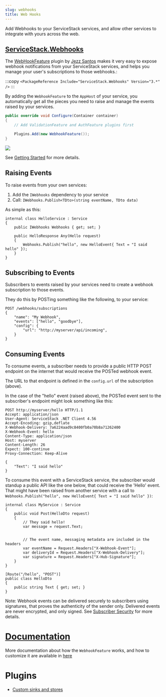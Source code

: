 ```yaml
---
slug: webhooks
title: Web Hooks
---
```


Add Webhooks to your ServiceStack services, and allow other services to integrate with yours across the web.

## [ServiceStack.Webhooks](https://github.com/jezzsantos/servicestack.webhooks)

The [WebHookFeature](https://github.com/jezzsantos/servicestack.webhooks) plugin 
by [Jezz Santos](https://github.com/jezzsantos) makes it very easy to expose webhook notifications from your ServiceStack services, 
and helps you manage your user's subscriptions to those webhooks.:

:::copy
`<PackageReference Include="ServiceStack.Webhooks" Version="3.*" />`
:::

By adding the `WebhookFeature` to the `AppHost` of your service, 
you automatically get all the pieces you need to raise and manage the events raised by your services.

```csharp
public override void Configure(Container container)
{
    // Add ValidationFeature and AuthFeature plugins first

    Plugins.Add(new WebhookFeature());
}
```

![](https://raw.githubusercontent.com/jezzsantos/ServiceStack.Webhooks/master/docs/img/pages/Webhooks.Architecture.PNG)

See [Getting Started](https://github.com/jezzsantos/ServiceStack.Webhooks/wiki/Getting-Started) for more details.

## Raising Events

To raise events from your own services:

1. Add the `IWebhooks` dependency to your service
2. Call: `IWebhooks.Publish<TDto>(string eventName, TDto data)`

As simple as this:

```
internal class HelloService : Service
{
    public IWebhooks Webhooks { get; set; }

    public HelloResponse Any(Hello request)
    {
        Webhooks.Publish("hello", new HelloEvent{ Text = "I said hello" });
    }
}
```

## Subscribing to Events

Subscribers to events raised by your services need to create a webhook subscription to those events.

They do this by POSTing something like the following, to your service:

```
POST /webhooks/subscriptions
{
    "name": "My Webhook",
    "events": ["hello", "goodbye"],
    "config": {
        "url": "http://myserver/api/incoming",
    }
}
```

## Consuming Events

To consume events, a subscriber needs to provide a public HTTP POST endpoint on the internet that would receive the POSTed webhook event. 

The URL to that endpoint is defined in the `config.url` of the subscription (above).

In the case of the "hello" event (raised above), the POSTed event sent to the subscriber's endpoint might look something like this:

```
POST http://myserver/hello HTTP/1.1
Accept: application/json
User-Agent: ServiceStack .NET Client 4.56
Accept-Encoding: gzip,deflate
X-Webhook-Delivery: 7a6224aad9c8400fb0a70b8a71262400
X-Webhook-Event: hello
Content-Type: application/json
Host: myserver
Content-Length: 26
Expect: 100-continue
Proxy-Connection: Keep-Alive

{
    "Text": "I said hello"
}
```

To consume this event with a ServiceStack service, the subscriber would standup a public API like the one below, that could receive the 'Hello' event. That might have been raised from another service with a call to `Webhooks.Publish("hello", new HelloEvent{ Text = "I said hello" })`:

```
internal class MyService : Service
{
    public void Post(HelloDto request)
    {
        // They said hello!
        var message = request.Text;

       
        // The event name, messaging metadata are included in the headers
        var eventName = Request.Headers["X-Webhook-Event"];
        var deliveryId = Request.Headers["X-Webhook-Delivery"];
        var signature = Request.Headers["X-Hub-Signature"];
    }
}

[Route("/hello", "POST")]
public class HelloDto
{
    public string Text { get; set; }
}
```

Note: Webhook events can be delivered securely to subscribers using signatures, that proves the authenticity of the sender only. Delivered events are never encrypted, and only signed. See [Subscriber Security](https://github.com/jezzsantos/ServiceStack.Webhooks/wiki/Subscriber-Security) for more details.

# [Documentation](https://github.com/jezzsantos/ServiceStack.Webhooks/wiki)

More documentation about how the `WebhookFeature` works, and how to customize it are available in [here](https://github.com/jezzsantos/ServiceStack.Webhooks/wiki)

# Plugins

  - [Custom sinks and stores](https://github.com/jezzsantos/ServiceStack.Webhooks/wiki/Plugins)
